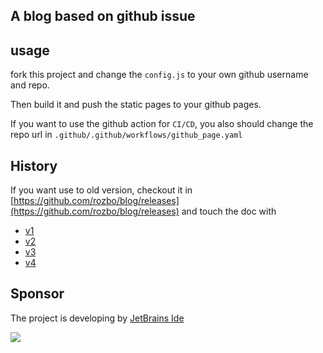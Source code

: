 
## A blog based on github issue

## usage

fork this project and change the `config.js` to your own github username and repo.

Then build it and push the static pages to your github pages.

If you want to use the github action for `CI/CD`, you also should change the repo url in `.github/.github/workflows/github_page.yaml`



## History
If you want use to old version, checkout it in [https://github.com/rozbo/blog/releases](https://github.com/rozbo/blog/releases)
and touch the doc with

- [v1](1.0.0.md)
- [v2](v2.md)
- [v3](v3.md)
- [v4](v4.md)


## Sponsor
The project is developing by [JetBrains Ide](https://www.jetbrains.com/?from=puck)

[![](https://www.jetbrains.com/company/brand/img/logo1.svg)](https://www.jetbrains.com/?from=puck)